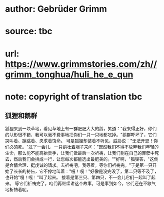# author: Gebrüder Grimm
# source: tbc
# url: https://www.grimmstories.com/zh//grimm_tonghua/huli_he_e_qun
# note: copyright of translation tbc

## 狐狸和鹅群 

狐狸来到一块草地，看见草地上有一群肥肥大大的鹅，笑道："我来得正好，你们的队形很不错，我可以毫不费事地把你们一只一只地都吃掉。"鹅群吓坏了，它们哭叫着、蹦跳着、央求着饶命。
可是狐狸却装着不听见，威胁说："无法开恩！你们必须死。"过了一会儿，一只鹅壮着胆子来问："既然我们不得不放弃我们年轻的生命，那么能不能高抬贵手，让我们做最后一次祈祷，让我们别在自己的罪孽中死去，然后我们会排成一行，让您每次都能选出最肥美的。""好啊，"狐狸答，"这倒是合情合理、挺虔诚的请求。去祈祷吧，我等着，等你们祈祷完。"于是第一只开始了长长的祷告，它不停地叫着："嘎！嘎！"好像是没完没了，第二只等不及了，也开始"嘎！嘎！"叫了起来。
接着是第三只、第四只，不一会儿它们一起叫了起来。
等它们祈祷完了，咱们再继续讲这个故事，可是事到如今，它们还在不歇气地祈祷着呢。
